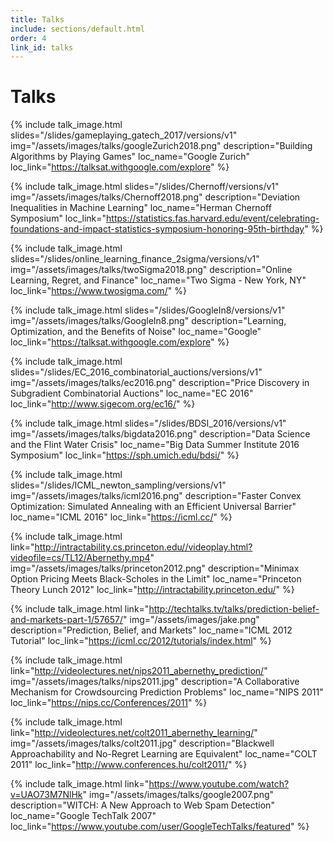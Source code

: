```yaml
---
title: Talks
include: sections/default.html
order: 4
link_id: talks
---
```


# Talks

{% include talk_image.html
  slides="/slides/gameplaying_gatech_2017/versions/v1"
  img="/assets/images/talks/googleZurich2018.png"
  description="Building Algorithms by Playing Games"
  loc_name="Google Zurich"
  loc_link="https://talksat.withgoogle.com/explore"
%}

{% include talk_image.html
  slides="/slides/Chernoff/versions/v1"
  img="/assets/images/talks/Chernoff2018.png"
  description="Deviation Inequalities in Machine Learning"
  loc_name="Herman Chernoff Symposium"
  loc_link="https://statistics.fas.harvard.edu/event/celebrating-foundations-and-impact-statistics-symposium-honoring-95th-birthday"
%}

{% include talk_image.html
  slides="/slides/online_learning_finance_2sigma/versions/v1"
  img="/assets/images/talks/twoSigma2018.png"
  description="Online Learning, Regret, and Finance"
  loc_name="Two Sigma - New York, NY"
  loc_link="https://www.twosigma.com/"
%}

{% include talk_image.html
  slides="/slides/GoogleIn8/versions/v1"
  img="/assets/images/talks/GoogleIn8.png"
  description="Learning, Optimization, and the Benefits of Noise"
  loc_name="Google"
  loc_link="https://talksat.withgoogle.com/explore"
%}

{% include talk_image.html
  slides="/slides/EC_2016_combinatorial_auctions/versions/v1"
  img="/assets/images/talks/ec2016.png"
  description="Price Discovery in Subgradient Combinatorial Auctions"
  loc_name="EC 2016"
  loc_link="http://www.sigecom.org/ec16/"
%}

{% include talk_image.html
  slides="/slides/BDSI_2016/versions/v1"
  img="/assets/images/talks/bigdata2016.png"
  description="Data Science and the Flint Water Crisis"
  loc_name="Big Data Summer Institute 2016 Symposium"
  loc_link="https://sph.umich.edu/bdsi/"
%}

{% include talk_image.html
  slides="/slides/ICML_newton_sampling/versions/v1"
  img="/assets/images/talks/icml2016.png"
  description="Faster Convex Optimization: Simulated Annealing with an
  Efficient Universal Barrier"
  loc_name="ICML 2016"
  loc_link="https://icml.cc/"
%}

{% include talk_image.html
  link="http://intractability.cs.princeton.edu//videoplay.html?videofile=cs/TL12/Abernethy.mp4"
  img="/assets/images/talks/princeton2012.png"
  description="Minimax Option Pricing Meets Black-Scholes in the Limit"
  loc_name="Princeton Theory Lunch 2012"
  loc_link="http://intractability.princeton.edu/"
%}

{% include talk_image.html
  link="http://techtalks.tv/talks/prediction-belief-and-markets-part-1/57657/"
  img="/assets/images/jake.png"
  description="Prediction, Belief, and Markets"
  loc_name="ICML 2012 Tutorial"
  loc_link="https://icml.cc/2012/tutorials/index.html"
%}

{% include talk_image.html
  link="http://videolectures.net/nips2011_abernethy_prediction/"
  img="/assets/images/talks/nips2011.jpg"
  description="A Collaborative Mechanism for Crowdsourcing Prediction Problems"
  loc_name="NIPS 2011"
  loc_link="https://nips.cc/Conferences/2011"
%}

{% include talk_image.html
  link="http://videolectures.net/colt2011_abernethy_learning/"
  img="/assets/images/talks/colt2011.jpg"
  description="Blackwell Approachability and No-Regret Learning are Equivalent"
  loc_name="COLT 2011"
  loc_link="http://www.conferences.hu/colt2011/"
%}

{% include talk_image.html
  link="https://www.youtube.com/watch?v=UAO73M7NlHk"
  img="/assets/images/talks/google2007.png"
  description="WITCH: A New Approach to Web Spam Detection"
  loc_name="Google TechTalk 2007"
  loc_link="https://www.youtube.com/user/GoogleTechTalks/featured"
%}
